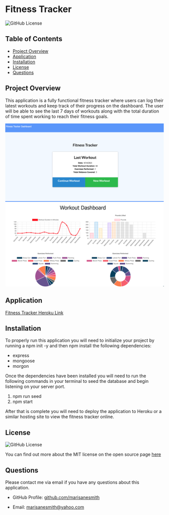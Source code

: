 # Fitness Tracker

![GitHub License](https://img.shields.io/badge/license-MIT-green.svg)<br>

## Table of Contents
* [Project Overview](#Project-Overview)
* [Application](#Application)
* [Installation](#Installation)
* [License](#License)
* [Questions](#Questions)

## Project Overview

This application is a fully functional fitness tracker where users can log their latest workouts and keep track of their progress on the dashboard. The user will be able to see the last 7 days of workouts along with the total duration of time spent working to reach their fitness goals. 

![Fitness Tracker Home Page](public/images/fitness-tracker.png)
![Fitness Tracker Dashboard](public/images/fitness-tracker2.png)

## Application
[Fitness Tracker Heroku Link](https://whispering-escarpment-18429.herokuapp.com/?id=607867796dc8240015dd3ec1)

## Installation

To properly run this application you will need to initialize your project by running a npm init -y and then npm install the following dependencies: 

* express
* mongoose
* morgon

Once the dependencies have been installed you will need to run the following commands in your terminal to seed the database and begin listening on your server port.

1. npm run seed
2. npm start

After that is complete you will need to deploy the application to Heroku or a similar hosting site to view the fitness tracker online. 

## License
![GitHub License](https://img.shields.io/badge/license-MIT-green.svg)


You can find out more about the MIT license on the open source page [here](https://www.opensource.org/licenses/MIT)

## Questions

Please contact me via email if you have any questions about this application.

* GitHub Profile: [github.com/marisanesmith](github.com/marisanesmith)

* Email: [marisanesmith@yahoo.com](marisanesmith@yahoo.com)